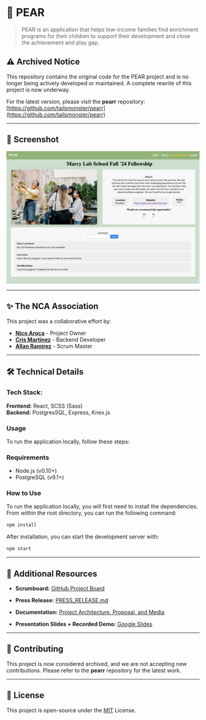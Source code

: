# 🍐 PEAR 

> PEAR is an application that helps low-income families find enrichment programs for their children to support their development and close the achievement and play gap.

<!-- --- -->

## ⚠️ Archived Notice

This repository contains the original code for the PEAR project and is no longer being actively developed or maintained. A complete rewrite of this project is now underway.

For the latest version, please visit the **pearr** repository: [https://github.com/tailsmonster/pearr](https://github.com/tailsmonster/pearr)

---

## 📸 Screenshot

![PEAR Event Page Screenshot](documentation/screenshot.png)


---

## ✨ The NCA Association

This project was a collaborative effort by:

- [**Nico Aroca**](https://github.com/tailsmonster) - Project Owner
- [**Cris Martinez**](https://github.com/CrisM05) - Backend Developer
- [**Allan Ramirez**](https://github.com/alancool6) - Scrum Master

---

## 🛠️ Technical Details 

### Tech Stack:
**Frontend:** React, SCSS (Sass)  
**Backend:** PostgresSQL, Express, Knex.js



### Usage

To run the application locally, follow these steps:

### Requirements

- Node.js (v0.10+)
- PostgreSQL (v9.1+)

### How to Use

To run the application locally, you will first need to install the dependencies. From within the root directory, you can run the following command:
```sh
npm install
```
After installation, you can start the development server with:
```sh
npm start
```

---

## 📄 Additional Resources 

- **Scrumboard:** [GitHub Project Board](https://github.com/orgs/NCA-Association/projects/1)


- **Press Release:** [PRESS_RELEASE.md](https://github.com/NCA-Association/PEAR/blob/main/PRESS_RELEASE.md)

- **Documentation:** [Project Architecture. Proposal, and Media](https://github.com/NCA-Association/PEAR/tree/main/documentation)

- **Presentation Slides + Recorded Demo:** [Google Slides](https://docs.google.com/presentation/d/1sL9noAtUQ_NCCXL1p4FnQu94JQW4o3V5ShC2L1ttxqs/edit?usp=sharing)


---

## 🤝 Contributing 

This project is now considered archived, and we are not accepting new contributions. Please refer to the **pearr** repository for the latest work.

---

## 📜 License 

This project is open-source under the [MIT](LICENSE.md) License.